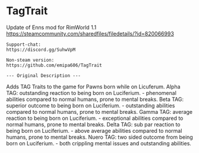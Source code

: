 # TagTrait

Update of Enns mod for RimWorld 1.1
    https://steamcommunity.com/sharedfiles/filedetails/?id=820066993

    Support-chat:
    https://discord.gg/SuhwVpM

    Non-steam version:
    https://github.com/emipa606/TagTrait

    --- Original Description ---
 Adds TAG Traits to the game for Pawns born while on Licuferum.
 Alpha TAG: outstanding reaction to being born on Luciferium. - phenomenal abilities compared to normal humans, prone to mental breaks.
 Beta TAG: superior outcome to being born on Luciferium. - outstanding abilities compared to normal humans, prone to mental breaks.
 Gamma TAG: average reaction to being born on Luciferium. - exceptional abilities compared to normal humans, prone to mental breaks.
 Delta TAG: sub par reaction to being born on Luciferium. - above average abilities compared to normal humans, prone to mental breaks.
 Nuero TAG: two sided outcome from being born on Luciferium. - both crippling mental issues and outstanding abilities.
